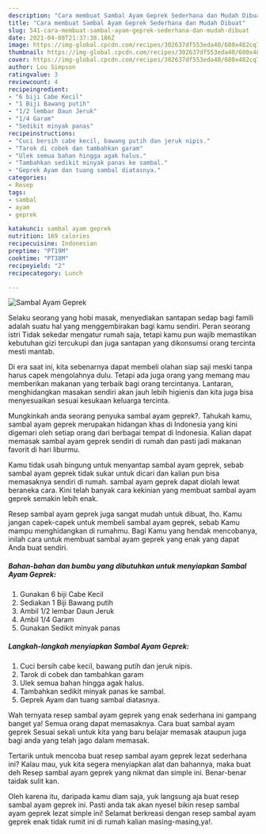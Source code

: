 ```yaml
---
description: "Cara membuat Sambal Ayam Geprek Sederhana dan Mudah Dibuat"
title: "Cara membuat Sambal Ayam Geprek Sederhana dan Mudah Dibuat"
slug: 541-cara-membuat-sambal-ayam-geprek-sederhana-dan-mudah-dibuat
date: 2021-04-08T21:37:38.186Z
image: https://img-global.cpcdn.com/recipes/302637df553eda40/680x482cq70/sambal-ayam-geprek-foto-resep-utama.jpg
thumbnail: https://img-global.cpcdn.com/recipes/302637df553eda40/680x482cq70/sambal-ayam-geprek-foto-resep-utama.jpg
cover: https://img-global.cpcdn.com/recipes/302637df553eda40/680x482cq70/sambal-ayam-geprek-foto-resep-utama.jpg
author: Lou Simpson
ratingvalue: 3
reviewcount: 4
recipeingredient:
- "6 biji Cabe Kecil"
- "1 Biji Bawang putih"
- "1/2 lembar Daun Jeruk"
- "1/4 Garam"
- "Sedikit minyak panas"
recipeinstructions:
- "Cuci bersih cabe kecil, bawang putih dan jeruk nipis."
- "Tarok di cobek dan tambahkan garam"
- "Ulek semua bahan hingga agak halus."
- "Tambahkan sedikit minyak panas ke sambal."
- "Geprek Ayam dan tuang sambal diatasnya."
categories:
- Resep
tags:
- sambal
- ayam
- geprek

katakunci: sambal ayam geprek 
nutrition: 169 calories
recipecuisine: Indonesian
preptime: "PT19M"
cooktime: "PT38M"
recipeyield: "2"
recipecategory: Lunch

---
```



![Sambal Ayam Geprek](https://img-global.cpcdn.com/recipes/302637df553eda40/680x482cq70/sambal-ayam-geprek-foto-resep-utama.jpg)

Selaku seorang yang hobi masak, menyediakan santapan sedap bagi famili adalah suatu hal yang menggembirakan bagi kamu sendiri. Peran seorang istri Tidak sekedar mengatur rumah saja, tetapi kamu pun wajib memastikan kebutuhan gizi tercukupi dan juga santapan yang dikonsumsi orang tercinta mesti mantab.

Di era  saat ini, kita sebenarnya dapat membeli olahan siap saji meski tanpa harus capek mengolahnya dulu. Tetapi ada juga orang yang memang mau memberikan makanan yang terbaik bagi orang tercintanya. Lantaran, menghidangkan masakan sendiri akan jauh lebih higienis dan kita juga bisa menyesuaikan sesuai kesukaan keluarga tercinta. 



Mungkinkah anda seorang penyuka sambal ayam geprek?. Tahukah kamu, sambal ayam geprek merupakan hidangan khas di Indonesia yang kini digemari oleh setiap orang dari berbagai tempat di Indonesia. Kalian dapat memasak sambal ayam geprek sendiri di rumah dan pasti jadi makanan favorit di hari liburmu.

Kamu tidak usah bingung untuk menyantap sambal ayam geprek, sebab sambal ayam geprek tidak sukar untuk dicari dan kalian pun bisa memasaknya sendiri di rumah. sambal ayam geprek dapat diolah lewat beraneka cara. Kini telah banyak cara kekinian yang membuat sambal ayam geprek semakin lebih enak.

Resep sambal ayam geprek juga sangat mudah untuk dibuat, lho. Kamu jangan capek-capek untuk membeli sambal ayam geprek, sebab Kamu mampu menghidangkan di rumahmu. Bagi Kamu yang hendak mencobanya, inilah cara untuk membuat sambal ayam geprek yang enak yang dapat Anda buat sendiri.

<!--inarticleads1-->

##### Bahan-bahan dan bumbu yang dibutuhkan untuk menyiapkan Sambal Ayam Geprek:

1. Gunakan 6 biji Cabe Kecil
1. Sediakan 1 Biji Bawang putih
1. Ambil 1/2 lembar Daun Jeruk
1. Ambil 1/4 Garam
1. Gunakan Sedikit minyak panas




<!--inarticleads2-->

##### Langkah-langkah menyiapkan Sambal Ayam Geprek:

1. Cuci bersih cabe kecil, bawang putih dan jeruk nipis.
1. Tarok di cobek dan tambahkan garam
1. Ulek semua bahan hingga agak halus.
1. Tambahkan sedikit minyak panas ke sambal.
1. Geprek Ayam dan tuang sambal diatasnya.




Wah ternyata resep sambal ayam geprek yang enak sederhana ini gampang banget ya! Semua orang dapat memasaknya. Cara buat sambal ayam geprek Sesuai sekali untuk kita yang baru belajar memasak ataupun juga bagi anda yang telah jago dalam memasak.

Tertarik untuk mencoba buat resep sambal ayam geprek lezat sederhana ini? Kalau mau, yuk kita segera menyiapkan alat dan bahannya, maka buat deh Resep sambal ayam geprek yang nikmat dan simple ini. Benar-benar taidak sulit kan. 

Oleh karena itu, daripada kamu diam saja, yuk langsung aja buat resep sambal ayam geprek ini. Pasti anda tak akan nyesel bikin resep sambal ayam geprek lezat simple ini! Selamat berkreasi dengan resep sambal ayam geprek enak tidak rumit ini di rumah kalian masing-masing,ya!.

